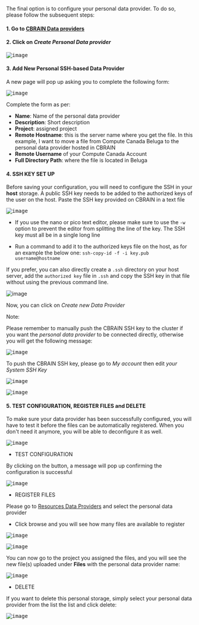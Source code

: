 The final option is to configure your personal data provider. To do so, please follow the subsequent steps:

#### 1. Go to [CBRAIN Data providers](https://portal.neurohub.ca/data_providers) 
 
#### 2. Click on _Create Personal Data provider_

<kbd>![image](https://github.com/aces/cbrain/assets/115739667/8e148428-41a3-49cd-b954-f6cac51ca4e9)</kbd>

#### 3. Add New Personal SSH-based Data Provider

A new page will pop up asking you to complete the following form:

<kbd>![image](https://github.com/aces/cbrain/assets/115739667/260bb98c-19bd-494b-813a-fa9e15d75e68)</kbd>

Complete the form as per:

* **Name**: Name of the personal data provider
* **Description**: Short description
* **Project**: assigned project
* **Remote Hostname**: this is the server name where you get the file. 
In this example, I want to move a file from Compute Canada Beluga to the personal data provider hosted in CBRAIN
* **Remote Username** of your Compute Canada Account
* **Full Directory Path**: where the file is located in Beluga

#### 4. SSH KEY SET UP

Before saving your configuration, you will need to configure the SSH in your **host** storage.
A public SSH key needs to be added to the authorized keys of the user on the host. Paste the SSH key provided on CBRAIN in a text file 

<kbd>![image](https://github.com/aces/cbrain/assets/115739667/fb9d4815-1b0c-4d65-afc3-6a4a631464d5)</kbd>

* If you use the nano or pico text editor, please make sure to use the
`-w`
option to prevent the editor from splitting the line of the key. The SSH key must all be in a single long line

* Run a command to add it to the authorized keys file on the host, as for an example the below one:
`ssh-copy-id -f -i key.pub username@hostname`

If you prefer, you can also directly create a `.ssh` directory on your host server, add the `authorized key` file in `.ssh` and copy the SSH key in that file without using the previous command line.

![image](https://user-images.githubusercontent.com/115739667/234660916-06c5ba4c-3c7b-4570-b8cd-1dc5a39521b5.png)

Now, you can click on _Create new Data Provider_

Note:

Please remember to manually push the CBRAIN SSH key to the cluster if you want the _personal data provider_ to be connected directly,  otherwise you will get the following message:

<kbd>![image](https://github.com/aces/cbrain/assets/115739667/148bc6f2-5b5c-4c05-a2b3-5694701a24c3)</kbd>

To push the CBRAIN SSH key, please go to _My account_ then edit _your System SSH Key_

<kbd>![image](https://github.com/aces/cbrain/assets/115739667/d5e9408f-4d3e-4408-a74b-b1df3c58dc80)</kbd>

<kbd>![image](https://github.com/aces/cbrain/assets/115739667/a4fc1589-9069-49e4-8254-201c6d4a9a9d)</kbd>

#### 5. TEST CONFIGURATION, REGISTER FILES and DELETE 

To make sure your data provider has been successfully configured, you will have to test it before the files can be automatically registered. When you don't need it anymore, you will be able to deconfigure it as well.

<kbd>![image](https://github.com/aces/cbrain/assets/115739667/86eac441-2f96-4c61-b375-5bd41a8e5761)</kbd>

* TEST CONFIGURATION 
 
By clicking on the button, a message will pop up confirming the configuration is successful

<kbd>![image](https://github.com/aces/cbrain/assets/115739667/e1637f3e-6515-409b-8ee3-845c32fe1b63)</kbd>

* REGISTER FILES

Please go to [Resources Data Providers](https://portal.neurohub.ca/data_providers) and select the personal data provider
* Click browse and you will see how many files are available to register

<kbd>![image](https://github.com/aces/cbrain/assets/115739667/1125d2fd-7168-486f-82d5-b242dc4b5a9d)</kbd>

<kbd>![image](https://github.com/aces/cbrain/assets/115739667/ac772c16-afb0-4db0-b0fc-2a7cc19f86be)</kbd>

You can now go to the project you assigned the files, and you will see the new file(s) uploaded under **Files** with the personal data provider name:

<kbd>![image](https://github.com/aces/cbrain/assets/115739667/7f46c12d-cc69-43a7-a57e-78583367ad10)</kbd>

* DELETE

If you want to delete this personal storage, simply select your personal data provider from the list the list and click delete:

<kbd>![image](https://github.com/aces/cbrain/assets/115739667/0641e024-9c8f-456c-b317-9feb7273098d)</kbd>

